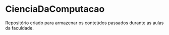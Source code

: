# CienciaDaComputacao
Repositório criado para armazenar os conteúdos passados durante as aulas da faculdade.
